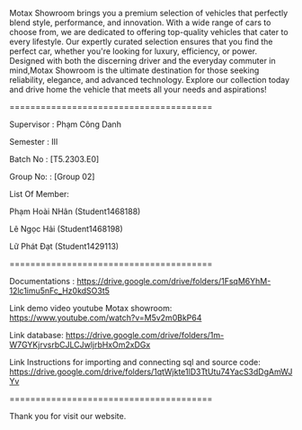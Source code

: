 Motax Showroom brings you a premium selection of vehicles that perfectly blend style, performance, and innovation. With a wide range of cars to choose from, we are dedicated to offering top-quality vehicles that cater to every lifestyle. Our expertly curated selection ensures that you find the perfect car, whether you're looking for luxury, efficiency, or power. Designed with both the discerning driver and the everyday commuter in mind,Motax Showroom is the ultimate destination for those seeking reliability, elegance, and advanced technology. Explore our collection today and drive home the vehicle that meets all your needs and aspirations!


=======================================

Supervisor : Phạm Công Danh

Semester : III

Batch No : [T5.2303.E0]

Group No: : [Group 02]

List Of Member:

Phạm Hoài NHân (Student1468188)

Lê Ngọc Hải (Student1468198)

Lữ Phát Đạt (Student1429113)

=======================================

Documentations : https://drive.google.com/drive/folders/1FsqM6YhM-12lc1imu5nFc_Hz0kdSO3t5

Link demo video youtube Motax showroom: https://www.youtube.com/watch?v=M5v2m0BkP64

Link database: https://drive.google.com/drive/folders/1m-W7GYKjrvsrbCJLCJwljrbHxOm2xDGx

Link Instructions for importing and connecting sql and source code: https://drive.google.com/drive/folders/1qtWjkte1lD3TtUtu74YacS3dDgAmWJYv

=======================================

Thank you for visit our website.
